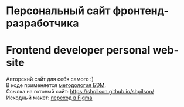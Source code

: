 # Персональный сайт фронтенд-разработчика
# Frontend developer personal web-site

Авторский сайт для себя самого :)  
В коде применяется [методология БЭМ](https://ru.bem.info/ "методология БЭМ").  
Ссылка на готовый сайт: https://shpilson.github.io/shpilson/  
Исходный макет: [переход в Figma](https://www.figma.com/file/gRh5CVseIwdwHH6i5v4MzO/Kovalenko.net?node-id=1%3A2 "Макет в Figma")  
